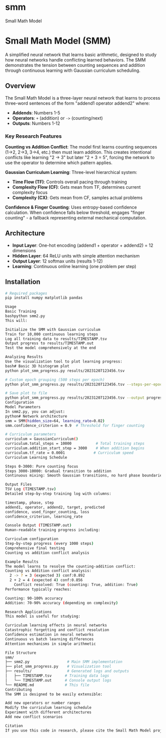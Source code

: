 # smm
Small Math Model
# Small Math Model (SMM)

A simplified neural network that learns basic arithmetic, designed to study how neural networks handle conflicting learned behaviors. The SMM demonstrates the tension between counting sequences and addition through continuous learning with Gaussian curriculum scheduling.

## Overview

The Small Math Model is a three-layer neural network that learns to process three-word sentences of the form "addend1 operator addend2" where:
- **Addends**: Numbers 1-5 
- **Operators**: `+` (addition) or `->` (counting/next)
- **Outputs**: Numbers 1-12

### Key Research Features

**Counting vs Addition Conflict**: The model first learns counting sequences (1→2, 2→3, 3→4, etc.) then must learn addition. This creates intentional conflicts like learning "2 → 3" but later "2 + 3 = 5", forcing the network to use the operator to determine which pattern applies.

**Gaussian Curriculum Learning**: Three-level hierarchical system:
- **Time Flow (TF)**: Controls overall pacing through training
- **Complexity Flow (CF)**: Gets mean from TF, determines current complexity focus  
- **Complexity (CX)**: Gets mean from CF, samples actual problems

**Confidence & Finger Counting**: Uses entropy-based confidence calculation. When confidence falls below threshold, engages "finger counting" - a fallback representing external mechanical computation.

## Architecture

- **Input Layer**: One-hot encoding (addend1 + operator + addend2) = 12 dimensions
- **Hidden Layer**: 64 ReLU units with simple attention mechanism
- **Output Layer**: 12 softmax units (results 1-12)
- **Learning**: Continuous online learning (one problem per step)

## Installation

```bash
# Required packages
pip install numpy matplotlib pandas

Usage
Basic Training
bashpython smm2.py
This will:

Initialize the SMM with Gaussian curriculum
Train for 10,000 continuous learning steps
Log all training data to results/TIMESTAMP.tsv
Output progress to results/TIMESTAMP.out
Test the model comprehensively at the end

Analyzing Results
Use the visualization tool to plot learning progress:
bash# Basic 3D histogram plot
python plot_smm_progress.py results/20231207123456.tsv

# Custom epoch grouping (500 steps per epoch)
python plot_smm_progress.py results/20231207123456.tsv --steps-per-epoch 500

# Save plot to file
python plot_smm_progress.py results/20231207123456.tsv --output progress.png
Configuration
Model Parameters
In smm2.py, you can adjust:
python# Network architecture
smm = SMM(hidden_size=64, learning_rate=0.02)
smm.confidence_criterion = 0.9  # Threshold for finger counting

# Curriculum parameters
curriculum = GaussianCurriculum()
curriculum.total_steps = 10000           # Total training steps
curriculum.addition_start_step = 3000    # When addition begins
curriculum.tf_rate = 0.0001             # Curriculum speed
Curriculum Learning Schedule

Steps 0-3000: Pure counting focus
Steps 3000-10000: Gradual transition to addition
Continuous mixing: Smooth Gaussian transitions, no hard phase boundaries

Output Files
TSV Log (TIMESTAMP.tsv)
Detailed step-by-step training log with columns:

timestamp, phase, step
addend1, operator, addend2, target, predicted
confidence, used_finger_counting, loss
confidence_criterion, learning_rate

Console Output (TIMESTAMP.out)
Human-readable training progress including:

Curriculum configuration
Step-by-step progress (every 1000 steps)
Comprehensive final testing
Counting vs addition conflict analysis

Example Results
The model learns to resolve the counting-addition conflict:
Counting vs Addition conflict analysis:
  2 -> ? = 3 (expected 3) conf:0.892
  2 + 2 = 4 (expected 4) conf:0.856
    Conflict resolved: True (counting: True, addition: True)
Performance typically reaches:

Counting: 90-100% accuracy
Addition: 70-90% accuracy (depending on complexity)

Research Applications
This model is useful for studying:

Curriculum learning effects in neural networks
Catastrophic forgetting and conflict resolution
Confidence estimation in neural networks
Continuous vs batch learning differences
Attention mechanisms in simple arithmetic

File Structure
smm/
├── smm2.py                 # Main SMM implementation
├── plot_smm_progress.py    # Visualization tool
├── results/                # Generated logs and outputs
│   ├── TIMESTAMP.tsv      # Training data logs
│   └── TIMESTAMP.out      # Console output logs
└── README.md              # This file
Contributing
The SMM is designed to be easily extensible:

Add new operators or number ranges
Modify the curriculum learning schedule
Experiment with different architectures
Add new conflict scenarios

Citation
If you use this code in research, please cite the Small Math Model project and describe the specific configuration used.
